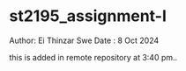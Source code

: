 # st2195_assignment-I

Author: Ei Thinzar Swe
Date :  8 Oct 2024

this is added in remote repository at 3:40 pm..
